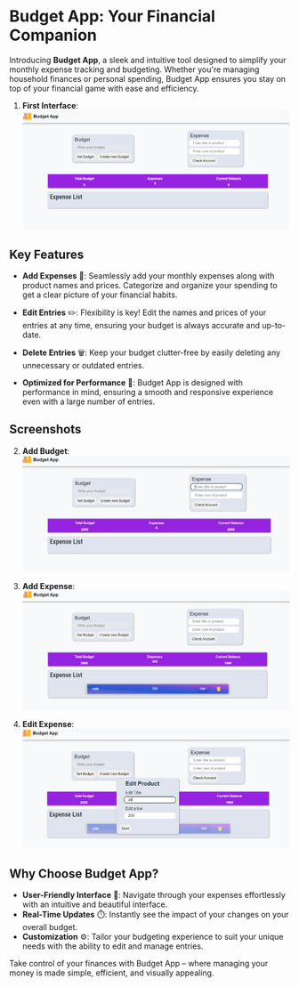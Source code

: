 # Budget App: Your Financial Companion

Introducing **Budget App**, a sleek and intuitive tool designed to simplify your monthly expense tracking and budgeting. Whether you're managing household finances or personal spending, Budget App ensures you stay on top of your financial game with ease and efficiency.


1. **First Interface**:
   ![First Interface](screen/ss1.PNG)

## Key Features

- **Add Expenses** 📝: Seamlessly add your monthly expenses along with product names and prices. Categorize and organize your spending to get a clear picture of your financial habits.
  
- **Edit Entries** ✏️: Flexibility is key! Edit the names and prices of your entries at any time, ensuring your budget is always accurate and up-to-date.

- **Delete Entries** 🗑️: Keep your budget clutter-free by easily deleting any unnecessary or outdated entries.

- **Optimized for Performance** 🚀: Budget App is designed with performance in mind, ensuring a smooth and responsive experience even with a large number of entries.

## Screenshots

2. **Add Budget**:
   ![Add Budget](screen/ss2.PNG)

3. **Add Expense**:
   ![Add Expense](screen/ss3.PNG)

4. **Edit Expense**:
   ![Edit Expense](screen/ss4.PNG)

## Why Choose Budget App?

- **User-Friendly Interface** 🎨: Navigate through your expenses effortlessly with an intuitive and beautiful interface.
- **Real-Time Updates** ⏱️: Instantly see the impact of your changes on your overall budget.
- **Customization** ⚙️: Tailor your budgeting experience to suit your unique needs with the ability to edit and manage entries.


Take control of your finances with Budget App – where managing your money is made simple, efficient, and visually appealing.
